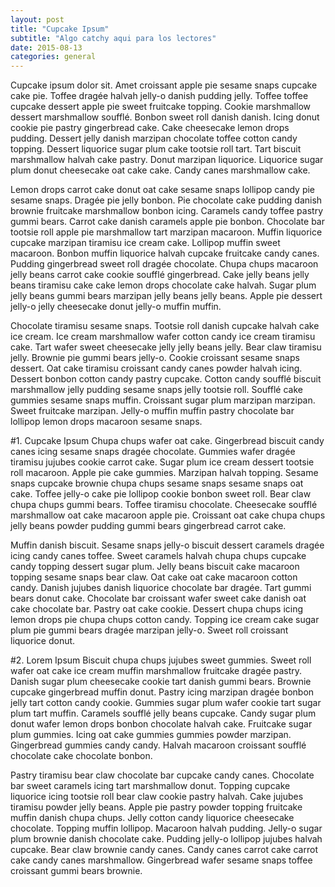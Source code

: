 ```yaml
---
layout: post
title: "Cupcake Ipsum"
subtitle: "Algo catchy aqui para los lectores"
date: 2015-08-13
categories: general
---
```


Cupcake ipsum dolor sit. Amet croissant apple pie sesame snaps cupcake cake pie. Toffee dragée halvah jelly-o danish pudding jelly. Toffee toffee cupcake dessert apple pie sweet fruitcake topping. Cookie marshmallow dessert marshmallow soufflé. Bonbon sweet roll danish danish. Icing donut cookie pie pastry gingerbread cake. Cake cheesecake lemon drops pudding. Dessert jelly danish marzipan chocolate toffee cotton candy topping. Dessert liquorice sugar plum cake tootsie roll tart. Tart biscuit marshmallow halvah cake pastry. Donut marzipan liquorice. Liquorice sugar plum donut cheesecake oat cake cake. Candy canes marshmallow cake.

Lemon drops carrot cake donut oat cake sesame snaps lollipop candy pie sesame snaps. Dragée pie jelly bonbon. Pie chocolate cake pudding danish brownie fruitcake marshmallow bonbon icing. Caramels candy toffee pastry gummi bears. Carrot cake danish caramels apple pie bonbon. Chocolate bar tootsie roll apple pie marshmallow tart marzipan macaroon. Muffin liquorice cupcake marzipan tiramisu ice cream cake. Lollipop muffin sweet macaroon. Bonbon muffin liquorice halvah cupcake fruitcake candy canes. Pudding gingerbread sweet roll dragée chocolate. Chupa chups macaroon jelly beans carrot cake cookie soufflé gingerbread. Cake jelly beans jelly beans tiramisu cake cake lemon drops chocolate cake halvah. Sugar plum jelly beans gummi bears marzipan jelly beans jelly beans. Apple pie dessert jelly-o jelly cheesecake donut jelly-o muffin muffin.

Chocolate tiramisu sesame snaps. Tootsie roll danish cupcake halvah cake ice cream. Ice cream marshmallow wafer cotton candy ice cream tiramisu cake. Tart wafer sweet cheesecake jelly jelly beans jelly. Bear claw tiramisu jelly. Brownie pie gummi bears jelly-o. Cookie croissant sesame snaps dessert. Oat cake tiramisu croissant candy canes powder halvah icing. Dessert bonbon cotton candy pastry cupcake. Cotton candy soufflé biscuit marshmallow jelly pudding sesame snaps jelly tootsie roll. Soufflé cake gummies sesame snaps muffin. Croissant sugar plum marzipan marzipan. Sweet fruitcake marzipan. Jelly-o muffin muffin pastry chocolate bar lollipop lemon drops macaroon sesame snaps.

#1. Cupcake Ipsum
Chupa chups wafer oat cake. Gingerbread biscuit candy canes icing sesame snaps dragée chocolate. Gummies wafer dragée tiramisu jujubes cookie carrot cake. Sugar plum ice cream dessert tootsie roll macaroon. Apple pie cake gummies. Marzipan halvah topping. Sesame snaps cupcake brownie chupa chups sesame snaps sesame snaps oat cake. Toffee jelly-o cake pie lollipop cookie bonbon sweet roll. Bear claw chupa chups gummi bears. Toffee tiramisu chocolate. Cheesecake soufflé marshmallow oat cake macaroon apple pie. Croissant oat cake chupa chups jelly beans powder pudding gummi bears gingerbread carrot cake.

Muffin danish biscuit. Sesame snaps jelly-o biscuit dessert caramels dragée icing candy canes toffee. Sweet caramels halvah chupa chups cupcake candy topping dessert sugar plum. Jelly beans biscuit cake macaroon topping sesame snaps bear claw. Oat cake oat cake macaroon cotton candy. Danish jujubes danish liquorice chocolate bar dragée. Tart gummi bears donut cake. Chocolate bar croissant wafer sweet cake danish oat cake chocolate bar. Pastry oat cake cookie. Dessert chupa chups icing lemon drops pie chupa chups cotton candy. Topping ice cream cake sugar plum pie gummi bears dragée marzipan jelly-o. Sweet roll croissant liquorice donut.

#2. Lorem Ipsum
Biscuit chupa chups jujubes sweet gummies. Sweet roll wafer oat cake ice cream muffin marshmallow fruitcake dragée pastry. Danish sugar plum cheesecake cookie tart danish gummi bears. Brownie cupcake gingerbread muffin donut. Pastry icing marzipan dragée bonbon jelly tart cotton candy cookie. Gummies sugar plum wafer cookie tart sugar plum tart muffin. Caramels soufflé jelly beans cupcake. Candy sugar plum donut wafer lemon drops bonbon chocolate halvah cake. Fruitcake sugar plum gummies. Icing oat cake gummies gummies powder marzipan. Gingerbread gummies candy candy. Halvah macaroon croissant soufflé chocolate cake chocolate bonbon.

Pastry tiramisu bear claw chocolate bar cupcake candy canes. Chocolate bar sweet caramels icing tart marshmallow donut. Topping cupcake liquorice icing tootsie roll bear claw cookie pastry halvah. Cake jujubes tiramisu powder jelly beans. Apple pie pastry powder topping fruitcake muffin danish chupa chups. Jelly cotton candy liquorice cheesecake chocolate. Topping muffin lollipop. Macaroon halvah pudding. Jelly-o sugar plum brownie danish chocolate cake. Pudding jelly-o lollipop jujubes halvah cupcake. Bear claw brownie candy canes. Candy canes carrot cake carrot cake candy canes marshmallow. Gingerbread wafer sesame snaps toffee croissant gummi bears brownie.
